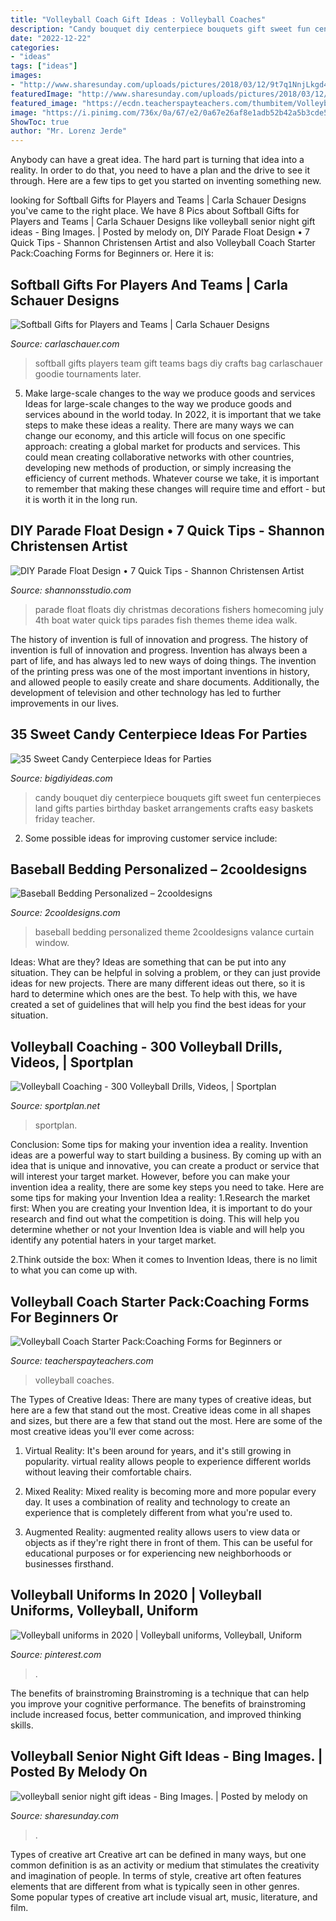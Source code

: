 ```yaml
---
title: "Volleyball Coach Gift Ideas : Volleyball Coaches"
description: "Candy bouquet diy centerpiece bouquets gift sweet fun centerpieces land gifts parties birthday basket arrangements crafts easy baskets friday teacher"
date: "2022-12-22"
categories:
- "ideas"
tags: ["ideas"]
images:
- "http://www.sharesunday.com/uploads/pictures/2018/03/12/9t7q1NnjLkgd4AosuCEH1520881204.jpg"
featuredImage: "http://www.sharesunday.com/uploads/pictures/2018/03/12/9t7q1NnjLkgd4AosuCEH1520881204.jpg"
featured_image: "https://ecdn.teacherspayteachers.com/thumbitem/Volleyball-Coaching-Forms-for-Beginners-or-Elementary-Coaches-3517312-1536950355/original-3517312-2.jpg"
image: "https://i.pinimg.com/736x/0a/67/e2/0a67e26af8e1adb52b42a5b3cde59f6a.jpg"
ShowToc: true
author: "Mr. Lorenz Jerde"
---
```



Anybody can have a great idea. The hard part is turning that idea into a reality. In order to do that, you need to have a plan and the drive to see it through. Here are a few tips to get you started on inventing something new.

	

		
looking for Softball Gifts for Players and Teams | Carla Schauer Designs you've came to the right place. We have 8 Pics about Softball Gifts for Players and Teams | Carla Schauer Designs like volleyball senior night gift ideas - Bing Images. | Posted by melody on, DIY Parade Float Design • 7 Quick Tips - Shannon Christensen Artist and also Volleyball Coach Starter Pack:Coaching Forms for Beginners or. Here it is:
		
    
## Softball Gifts For Players And Teams | Carla Schauer Designs

<img loading=lazy src="https://www.carlaschauer.com/wp-content/uploads/2019/06/Softball-gifts-pin.jpg" onerror="this.onerror=null;this.src='https://tse4.mm.bing.net/th?id=OIP.ydsVy8EqcFBo6vyxUtHliQHaNK&amp;pid=15.1';" alt="Softball Gifts for Players and Teams | Carla Schauer Designs">

_Source: carlaschauer.com_

>softball gifts players team gift teams bags diy crafts bag carlaschauer goodie tournaments later. 

	

5) Make large-scale changes to the way we produce goods and services
Ideas for large-scale changes to the way we produce goods and services abound in the world today. In 2022, it is important that we take steps to make these ideas a reality. There are many ways we can change our economy, and this article will focus on one specific approach: creating a global market for products and services. This could mean creating collaborative networks with other countries, developing new methods of production, or simply increasing the efficiency of current methods. Whatever course we take, it is important to remember that making these changes will require time and effort - but it is worth it in the long run.

    
## DIY Parade Float Design • 7 Quick Tips - Shannon Christensen Artist

<img loading=lazy src="http://www.shannonsstudio.com/uploads/4/0/0/2/4002641/8435375.jpg?554" onerror="this.onerror=null;this.src='https://tse3.mm.bing.net/th?id=OIP.JgwcR6icLl2k_bK1bkr8SAHaD8&amp;pid=15.1';" alt="DIY Parade Float Design • 7 Quick Tips - Shannon Christensen Artist">

_Source: shannonsstudio.com_

>parade float floats diy christmas decorations fishers homecoming july 4th boat water quick tips parades fish themes theme idea walk. 

	

The history of invention is full of innovation and progress.
The history of invention is full of innovation and progress. Invention has always been a part of life, and has always led to new ways of doing things. The invention of the printing press was one of the most important inventions in history, and allowed people to easily create and share documents. Additionally, the development of television and other technology has led to further improvements in our lives.

    
## 35 Sweet Candy Centerpiece Ideas For Parties

<img loading=lazy src="http://www.bigdiyideas.com/wp-content/uploads/2015/07/DSC_0008.jpg" onerror="this.onerror=null;this.src='https://tse1.mm.bing.net/th?id=OIP.bk0wAXlfumYRBNr9O5l4zAAAAA&amp;pid=15.1';" alt="35 Sweet Candy Centerpiece Ideas for Parties">

_Source: bigdiyideas.com_

>candy bouquet diy centerpiece bouquets gift sweet fun centerpieces land gifts parties birthday basket arrangements crafts easy baskets friday teacher. 

	

2. Some possible ideas for improving customer service include: 

    
## Baseball Bedding Personalized – 2cooldesigns

<img loading=lazy src="http://cdn.shopify.com/s/files/1/1442/8584/products/3d-room-baseball_1024x1024.jpg?v=1527265554" onerror="this.onerror=null;this.src='https://tse2.mm.bing.net/th?id=OIP.XCykN7mVHfRiZ6GwP7xVKAHaFj&amp;pid=15.1';" alt="Baseball Bedding Personalized – 2cooldesigns">

_Source: 2cooldesigns.com_

>baseball bedding personalized theme 2cooldesigns valance curtain window. 

	

Ideas: What are they?
Ideas are something that can be put into any situation. They can be helpful in solving a problem, or they can just provide ideas for new projects. There are many different ideas out there, so it is hard to determine which ones are the best. To help with this, we have created a set of guidelines that will help you find the best ideas for your situation.

    
## Volleyball Coaching - 300 Volleyball Drills, Videos, | Sportplan

<img loading=lazy src="https://media.sportplan.net/drills/layout/2014/assets/gfx/VolleyballCoachingPlans.png" onerror="this.onerror=null;this.src='https://tse1.mm.bing.net/th?id=OIP.R2EU9pq93hlYq0u298y6nwHaEK&amp;pid=15.1';" alt="Volleyball Coaching - 300 Volleyball Drills, Videos, | Sportplan">

_Source: sportplan.net_

>sportplan. 

	

Conclusion: Some tips for making your invention idea a reality.
Invention ideas are a powerful way to start building a business. By coming up with an idea that is unique and innovative, you can create a product or service that will interest your target market. However, before you can make your invention idea a reality, there are some key steps you need to take. Here are some tips for making your Invention Idea a reality:
1.Research the market first: When you are creating your Invention Idea, it is important to do your research and find out what the competition is doing. This will help you determine whether or not your Invention Idea is viable and will help you identify any potential haters in your target market.

2.Think outside the box: When it comes to Invention Ideas, there is no limit to what you can come up with.

    
## Volleyball Coach Starter Pack:Coaching Forms For Beginners Or

<img loading=lazy src="https://ecdn.teacherspayteachers.com/thumbitem/Volleyball-Coaching-Forms-for-Beginners-or-Elementary-Coaches-3517312-1536950355/original-3517312-2.jpg" onerror="this.onerror=null;this.src='https://tse4.mm.bing.net/th?id=OIP.wF-lACfKJvSHvAyll-huywAAAA&amp;pid=15.1';" alt="Volleyball Coach Starter Pack:Coaching Forms for Beginners or">

_Source: teacherspayteachers.com_

>volleyball coaches. 

	

The Types of Creative Ideas: There are many types of creative ideas, but here are a few that stand out the most.
Creative ideas come in all shapes and sizes, but there are a few that stand out the most. Here are some of the most creative ideas you'll ever come across:
1. Virtual Reality: It's been around for years, and it's still growing in popularity. virtual reality allows people to experience different worlds without leaving their comfortable chairs.

2. Mixed Reality: Mixed reality is becoming more and more popular every day. It uses a combination of reality and technology to create an experience that is completely different from what you're used to.

3. Augmented Reality: augmented reality allows users to view data or objects as if they're right there in front of them. This can be useful for educational purposes or for experiencing new neighborhoods or businesses firsthand.


    
## Volleyball Uniforms In 2020 | Volleyball Uniforms, Volleyball, Uniform

<img loading=lazy src="https://i.pinimg.com/736x/0a/67/e2/0a67e26af8e1adb52b42a5b3cde59f6a.jpg" onerror="this.onerror=null;this.src='https://tse2.mm.bing.net/th?id=OIP.uoqsy0jtNTzWes8-vjEMCQHaQB&amp;pid=15.1';" alt="Volleyball uniforms in 2020 | Volleyball uniforms, Volleyball, Uniform">

_Source: pinterest.com_

>. 

	

The benefits of brainstroming
Brainstroming is a technique that can help you improve your cognitive performance. The benefits of brainstroming include increased focus, better communication, and improved thinking skills.

    
## Volleyball Senior Night Gift Ideas - Bing Images. | Posted By Melody On

<img loading=lazy src="http://www.sharesunday.com/uploads/pictures/2018/03/12/9t7q1NnjLkgd4AosuCEH1520881204.jpg" onerror="this.onerror=null;this.src='https://tse4.mm.bing.net/th?id=OIP.Y_KUfFsibJasdkLslGJxEwHaJ3&amp;pid=15.1';" alt="volleyball senior night gift ideas - Bing Images. | Posted by melody on">

_Source: sharesunday.com_

>. 

	

Types of creative art
Creative art can be defined in many ways, but one common definition is as an activity or medium that stimulates the creativity and imagination of people. In terms of style, creative art often features elements that are different from what is typically seen in other genres. Some popular types of creative art include visual art, music, literature, and film.


